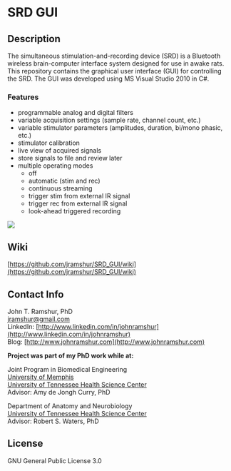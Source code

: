 # SRD GUI

## Description

The simultaneous stimulation-and-recording device (SRD) is a Bluetooth wireless brain-computer interface system designed for use in awake rats. This repository contains the graphical user interface (GUI) for controlling the SRD. The GUI was developed using MS Visual Studio 2010 in C#.

### Features
- programmable analog and digital filters
- variable acquisition settings (sample rate, channel count, etc.)
- variable stimulator parameters (amplitudes, duration, bi/mono phasic, etc.)
- stimulator calibration
- live view of acquired signals
- store signals to file and review later
- multiple operating modes
    - off
	- automatic (stim and rec)
	- continuous streaming
	- trigger stim from external IR signal
	- trigger rec from external IR signal
	- look-ahead triggered recording


![](https://raw.githubusercontent.com/wiki/jramshur/SRD_GUI/images/GUI_Stim_Tab.png)

## Wiki

[https://github.com/jramshur/SRD_GUI/wiki](https://github.com/jramshur/SRD_GUI/wiki)

## Contact Info

John T. Ramshur, PhD  
jramshur@gmail.com  
LinkedIn: [http://www.linkedin.com/in/johnramshur](http://www.linkedin.com/in/johnramshur)  
Blog: [http://www.johnramshur.com](http://www.johnramshur.com)

**Project was part of my PhD work while at:**

Joint Program in Biomedical Engineering  
[University of Memphis](http://www.memphis.edu/bme/)  
[University of Tennessee Health Science Center](http://www.uthsc.edu/bme/)  
Advisor: Amy de Jongh Curry, PhD

Department of Anatomy and Neurobiology  
[University of Tennessee Health Science Center](https://www.uthsc.edu/anatomy-neurobiology/)  
Advisor: Robert S. Waters, PhD

## License

GNU General Public License 3.0
